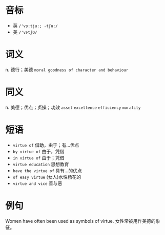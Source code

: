 # 音标

- 英 `/'vɜːtjuː; -tʃuː/`
- 美 `/'vɝtʃʊ/`

# 词义

n. 德行；美德
`moral goodness of character and behaviour`

# 同义

n. 美德；优点；贞操；功效
`asset` `excellence` `efficiency` `morality`

# 短语

- `virtue of` 借助，由于；有…优点
- `by virtue of` 由于，凭借
- `in virtue of` 由于；凭借
- `virtue education` 思想教育
- `have the virtue of` 具有…的优点
- `of easy virtue` (女人)水性杨花的
- `virtue and vice` 善与恶

# 例句

Women have often been used as symbols of virtue.
女性常被用作美德的象征。



